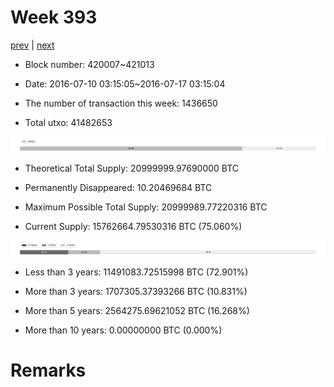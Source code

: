 # Week 393

[prev](week0392.md) | [next](week0394.md)

- Block number: 420007~421013

- Date: 2016-07-10 03:15:05~2016-07-17 03:15:04

- The number of transaction this week: 1436650

- Total utxo: 41482653

![](../images/mined_week0393.png)

- Theoretical Total Supply: 20999999.97690000 BTC

- Permanently Disappeared: 10.20469684 BTC

- Maximum Possible Total Supply: 20999989.77220316 BTC

- Current Supply: 15762664.79530316 BTC (75.060%)

![](../images/year_week0393.png)


- Less than 3 years: 11491083.72515998 BTC (72.901%)

- More than 3 years: 1707305.37393266 BTC (10.831%)

- More than 5 years: 2564275.69621052 BTC (16.268%)

- More than 10 years: 0.00000000 BTC (0.000%)

# Remarks

